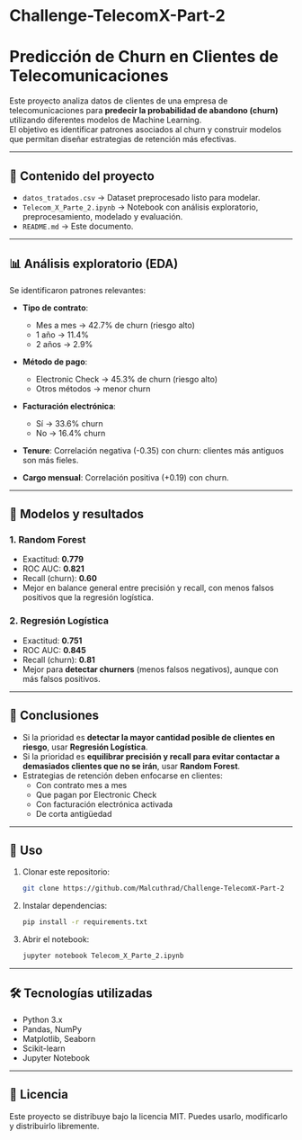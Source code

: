 # Challenge-TelecomX-Part-2

# Predicción de Churn en Clientes de Telecomunicaciones

Este proyecto analiza datos de clientes de una empresa de telecomunicaciones para **predecir la probabilidad de abandono (churn)** utilizando diferentes modelos de Machine Learning.  
El objetivo es identificar patrones asociados al churn y construir modelos que permitan diseñar estrategias de retención más efectivas.

---

## 📂 Contenido del proyecto

- `datos_tratados.csv` → Dataset preprocesado listo para modelar.
- `Telecom_X_Parte_2.ipynb` → Notebook con análisis exploratorio, preprocesamiento, modelado y evaluación.
- `README.md` → Este documento.

---

## 📊 Análisis exploratorio (EDA)

Se identificaron patrones relevantes:

- **Tipo de contrato**:  
  - Mes a mes → 42.7% de churn (riesgo alto)  
  - 1 año → 11.4%  
  - 2 años → 2.9%
  
- **Método de pago**:  
  - Electronic Check → 45.3% de churn (riesgo alto)  
  - Otros métodos → menor churn

- **Facturación electrónica**:  
  - Sí → 33.6% churn  
  - No → 16.4% churn

- **Tenure**: Correlación negativa (-0.35) con churn: clientes más antiguos son más fieles.
- **Cargo mensual**: Correlación positiva (+0.19) con churn.

---

## 🤖 Modelos y resultados

### 1. **Random Forest**
- Exactitud: **0.779**
- ROC AUC: **0.821**
- Recall (churn): **0.60**
- Mejor en balance general entre precisión y recall, con menos falsos positivos que la regresión logística.

### 2. **Regresión Logística**
- Exactitud: **0.751**
- ROC AUC: **0.845**
- Recall (churn): **0.81**
- Mejor para **detectar churners** (menos falsos negativos), aunque con más falsos positivos.

---

## 📌 Conclusiones

- Si la prioridad es **detectar la mayor cantidad posible de clientes en riesgo**, usar **Regresión Logística**.
- Si la prioridad es **equilibrar precisión y recall para evitar contactar a demasiados clientes que no se irán**, usar **Random Forest**.
- Estrategias de retención deben enfocarse en clientes:
  - Con contrato mes a mes
  - Que pagan por Electronic Check
  - Con facturación electrónica activada
  - De corta antigüedad

---

## 🚀 Uso

1. Clonar este repositorio:
   ```bash
   git clone https://github.com/Malcuthrad/Challenge-TelecomX-Part-2
2. Instalar dependencias:
   ```bash
   pip install -r requirements.txt
   ```
3. Abrir el notebook:
   ```bash
   jupyter notebook Telecom_X_Parte_2.ipynb
   ```

---

## 🛠️ Tecnologías utilizadas
- Python 3.x
- Pandas, NumPy
- Matplotlib, Seaborn
- Scikit-learn
- Jupyter Notebook

---

## 📄 Licencia
Este proyecto se distribuye bajo la licencia MIT. Puedes usarlo, modificarlo y distribuirlo libremente.
